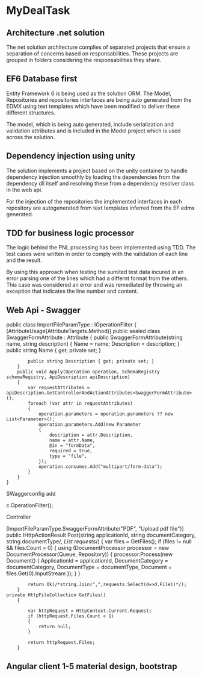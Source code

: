 # MyDealTask

## Architecture .net solution

The net solution architecture complies of separated projects that ensure a separation of concerns based on responsabilities. These projects are grouped in folders considering the responsabilities they share.

## EF6 Database first

Entity Framework 6 is being used as the solution ORM. The Model, Repositories and repositories interfaces are being auto generated from the EDMX using text templates which have been modified to deliver these different structures.

The model, which is being auto generated, include serialization and validation attributes and is included in the Model project which is used across the solution.

## Dependency injection using unity

The solution implements a project based on the unity container to handle dependency injection smoothly by loading the dependencies from the dependency dll itself and resolving these from a dependency resolver class in the web api.

For the injection of the repositories the implemented interfaces in each repository are autogenerated from text templates inferred from the EF edmx generated.

## TDD for business logic processor

The logic behind the PNL processing has been implemented using TDD. The test cases were written in order to comply with the validation of each line and the result. 

By using this approach when testing the sumited test data incured in an error parsing one of the lines which had a differnt format from the others. This case was considered an error and was remediated by throwing an exception that indicates the line number and content.

## Web Api - Swagger


public class ImportFileParamType : IOperationFilter
    {
        [AttributeUsage(AttributeTargets.Method)]
        public sealed class SwaggerFormAttribute : Attribute
        {
            public SwaggerFormAttribute(string name, string description)
            {
                Name = name;
                Description = description;
            }
            public string Name { get; private set; }

            public string Description { get; private set; }
        }
        public void Apply(Operation operation, SchemaRegistry schemaRegistry, ApiDescription apiDescription)
        {
            var requestAttributes = apiDescription.GetControllerAndActionAttributes<SwaggerFormAttribute>();
            foreach (var attr in requestAttributes)
            {
                operation.parameters = operation.parameters ?? new List<Parameter>();
                operation.parameters.Add(new Parameter
                {
                    description = attr.Description,
                    name = attr.Name,
                    @in = "formData",
                    required = true,
                    type = "file",  
                });
                operation.consumes.Add("multipart/form-data");
            }
        }
    }

SWaggerconfig add

c.OperationFilter<ImportFileParamType>();
    
Controller 

[ImportFileParamType.SwaggerFormAttribute("PDF", "Upload pdf file")]
public IHttpActionResult Post(string applicationId, string documentCategory, string documentType/*, List<DocumentRequest> requests*/)
        {
            var files = GetFiles();
            if (files != null && files.Count > 0)
            {
                using (DocumentProcessor processor = new DocumentProcessor(Queue, Repository))
                {
                    processor.Process(new Document()
                    {
                        ApplicationId = applicationId,
                        DocumentCategory = documentCategory,
                        DocumentType = documentType,
                        Document = files.Get(0).InputStream
                    });
                }
            }
                
            return Ok(/*string.Join(",",requests.Select(d=>d.File))*/);
        }
    private HttpFileCollection GetFiles()
        {

            var httpRequest = HttpContext.Current.Request;
            if (httpRequest.Files.Count < 1)
            {
                return null;
            }

            return httpRequest.Files;
        }

## Angular client 1-5 material design, bootstrap
